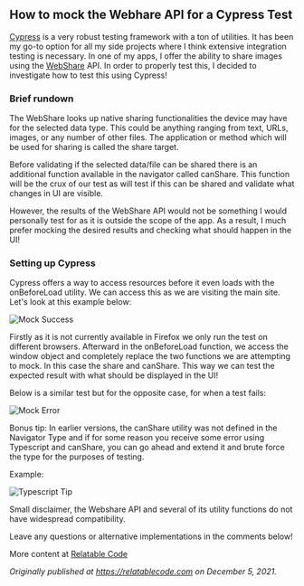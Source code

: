 ## How to mock the Webhare API for a Cypress Test

[Cypress](https://www.cypress.io/) is a very robust testing framework with a ton of utilities. It has been my go-to option for all my side projects where I think extensive integration testing is necessary. In one of my apps, I offer the ability to share images using the [WebShare](https://web.dev/web-share/) API. In order to properly test this, I decided to investigate how to test this using Cypress!

### Brief rundown

The WebShare looks up native sharing functionalities the device may have for the selected data type. This could be anything ranging from text, URLs, images, or any number of other files. The application or method which will be used for sharing is called the share target.

Before validating if the selected data/file can be shared there is an additional function available in the navigator called canShare. This function will be the crux of our test as will test if this can be shared and validate what changes in UI are visible.

However, the results of the WebShare API would not be something I would personally test for as it is outside the scope of the app. As a result, I much prefer mocking the desired results and checking what should happen in the UI!

### Setting up Cypress

Cypress offers a way to access resources before it even loads with the onBeforeLoad utility. We can access this as we are visiting the main site. Let's look at this example below:

![Mock Success](https://cdn.hashnode.com/res/hashnode/image/upload/v1649268093646/5kMEXdQgy.png)

Firstly as it is not currently available in Firefox we only run the test on different browsers. Afterward in the onBeforeLoad function, we access the window object and completely replace the two functions we are attempting to mock. In this case the share and canShare. This way we can test the expected result with what should be displayed in the UI!

Below is a similar test but for the opposite case, for when a test fails:

![Mock Error](https://cdn.hashnode.com/res/hashnode/image/upload/v1649268095075/7G-UviK7W.png)

Bonus tip: In earlier versions, the canShare utility was not defined in the Navigator Type and if for some reason you receive some error using Typescript and canShare, you can go ahead and extend it and brute force the type for the purposes of testing.

Example:

![Typescript Tip](https://cdn.hashnode.com/res/hashnode/image/upload/v1649268096464/qI_IuQZol.png)

Small disclaimer, the Webshare API and several of its utility functions do not have widespread compatibility.

Leave any questions or alternative implementations in the comments below!

More content at [Relatable Code](https://relatablecode.com)

_Originally published at_ [_https://relatablecode.com_](https://relatablecode.com/how-to-mock-the-webshare-api-in-a-cypress-test/) _on December 5, 2021._